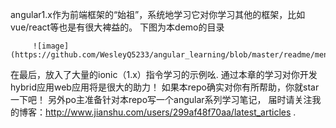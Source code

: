 
angular1.x作为前端框架的“始祖”，系统地学习它对你学习其他的框架，比如vue/react等也是有很大裨益的。
下图为本demo的目录


         ![image](https://github.com/WesleyQ5233/angular_learning/blob/master/readme/menu.png)


在最后，放入了大量的ionic（1.x）指令学习的示例吆.
通过本章的学习对你开发hybrid应用web应用将是很大的助力！
如果本repo确实对你有所帮助，你就star一下吧！
另外po主准备针对本repo写一个angular系列学习笔记，
届时请关注我的博客：http://www.jianshu.com/users/299af48f70aa/latest_articles .
